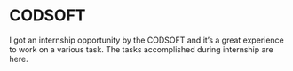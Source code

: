 # CODSOFT

I got an internship opportunity by the CODSOFT and it’s a great experience to work on a various task. The tasks accomplished during internship are here.
